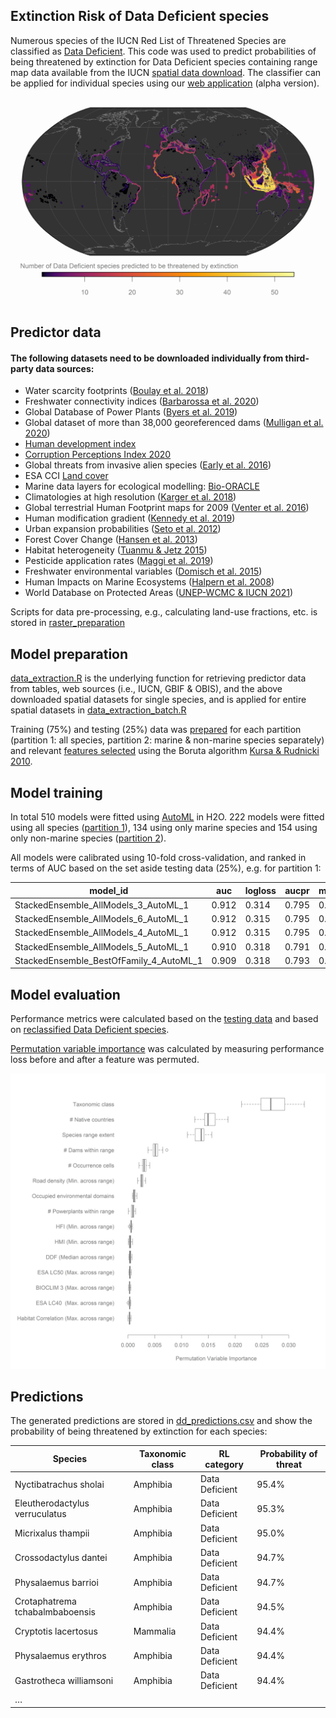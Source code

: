## Extinction Risk of Data Deficient species

Numerous species of the IUCN Red List of Threatened Species are classified as [Data Deficient](https://www.iucnredlist.org/search?permalink=2ed13c01-7e0e-4596-a100-38ed47d30a99). This code was used to predict probabilities of being threatened by extinction for Data Deficient species containing range map data available from the IUCN [spatial data download](https://www.iucnredlist.org/resources/spatial-data-download). The classifier can be applied for individual species using our [web application](https://ml-extinctionrisk.indecol.no/) (alpha version). ![Number of threatened DD species](figs/ext_data_fig4_trp.png)

## Predictor data

#### The following datasets need to be downloaded individually from third-party data sources:

-   Water scarcity footprints ([Boulay et al. 2018](https://doi.org/10.1007/s11367-017-1333-8))
-   Freshwater connectivity indices ([Barbarossa et al. 2020](https://doi.org/10.1073/pnas.1912776117))
-   Global Database of Power Plants ([Byers et al. 2019](https://datasets.wri.org/dataset/globalpowerplantdatabase))
-   Global dataset of more than 38,000 georeferenced dams ([Mulligan et al. 2020](https://doi.org/10.1038/s41597-020-0362-5))
-   [Human development index](http://hdr.undp.org/sites/default/files/2020_statistical_annex_all.xlsx)
-   [Corruption Perceptions Index 2020](https://images.transparencycdn.org/images/CPI_FULL_DATA_2021-01-27-162209.zip)
-   Global threats from invasive alien species ([Early et al. 2016](https://doi.org/10.1038/ncomms12485))
-   ESA CCI [Land cover](http://maps.elie.ucl.ac.be/CCI/viewer/download.php)
-   Marine data layers for ecological modelling: [Bio-ORACLE](https://bio-oracle.org)
-   Climatologies at high resolution ([Karger et al. 2018](https://doi.org/10.5061/dryad.kd1d4))
-   Global terrestrial Human Footprint maps for 2009 ([Venter et al. 2016](https://doi.org/10.1038/sdata.2016.67))
-   Human modification gradient ([Kennedy et al. 2019](https://doi.org/10.1111/gcb.14549))
-   Urban expansion probabilities ([Seto et al. 2012](https://doi.org/10.1073/pnas.1211658109))
-   Forest Cover Change ([Hansen et al. 2013](https://doi.org/10.1126/science.1244693))
-   Habitat heterogeneity ([Tuanmu & Jetz 2015](https://doi.org/10.1111/geb.12365))
-   Pesticide application rates ([Maggi et al. 2019](https://doi.org/10.1038/s41597-019-0169-4))
-   Freshwater environmental variables ([Domisch et al. 2015](https://doi.org/10.1038/sdata.2015.73))
-   Human Impacts on Marine Ecosystems ([Halpern et al. 2008](https://doi.org/10.1126/science.1149345))
-   World Database on Protected Areas ([UNEP-WCMC & IUCN 2021](www.protectedplanet.net))

Scripts for data pre-processing, e.g., calculating land-use fractions, etc. is stored in [raster_preparation](https://github.com/jannebor/dd_forecast/tree/main/workflow/1_Preparation/raster_preparation)

## Model preparation

[data_extraction.R](https://github.com/jannebor/dd_forecast/blob/main/workflow/1_Preparation/model_preparation/data_extraction.R) is the underlying function for retrieving predictor data from tables, web sources (i.e., IUCN, GBIF & OBIS), and the above downloaded spatial datasets for single species, and is applied for entire spatial datasets in [data_extraction_batch.R](https://github.com/jannebor/dd_forecast/blob/main/workflow/1_Preparation/model_preparation/2_data_extraction_batch.R)

Training (75%) and testing (25%) data was [prepared](https://github.com/jannebor/dd_forecast/blob/main/workflow/1_Preparation/model_preparation/3_model_prep.R) for each partition (partition 1: all species, partition 2: marine & non-marine species separately) and relevant [features selected](https://github.com/jannebor/dd_forecast/blob/main/workflow/1_Preparation/model_preparation/3.1_feature_selection.R) using the Boruta algorithm [Kursa & Rudnicki 2010](https://doi.org/10.18637/jss.v036.i11).

## Model training

In total 510 models were fitted using [AutoML](https://docs.h2o.ai/h2o/latest-stable/h2o-docs/automl.html) in H2O. 222 models were fitted using all species ([partition 1](https://github.com/jannebor/dd_forecast/blob/main/workflow/2_Training/model_partition1.R)), 134 using only marine species and 154 using only non-marine species ([partition 2](https://github.com/jannebor/dd_forecast/blob/main/workflow/2_Training/model_partition2.R)).

All models were calibrated using 10-fold cross-validation, and ranked in terms of AUC based on the set aside testing data (25%), e.g. for partition 1:

| model_id                                 | auc   | logloss | aucpr | mean_per_class_error | rmse  | mse   |
|------------------------------------------|-------|---------|-------|----------------------|-------|-------|
| StackedEnsemble_AllModels_3\_AutoML_1    | 0.912 | 0.314   | 0.795 | 0.174                | 0.311 | 0.097 |
| StackedEnsemble_AllModels_6\_AutoML_1    | 0.912 | 0.315   | 0.795 | 0.175                | 0.311 | 0.097 |
| StackedEnsemble_AllModels_4\_AutoML_1    | 0.912 | 0.315   | 0.795 | 0.175                | 0.311 | 0.097 |
| StackedEnsemble_AllModels_5\_AutoML_1    | 0.910 | 0.318   | 0.791 | 0.176                | 0.313 | 0.098 |
| StackedEnsemble_BestOfFamily_4\_AutoML_1 | 0.909 | 0.318   | 0.793 | 0.184                | 0.313 | 0.098 |

## Model evaluation

Performance metrics were calculated based on the [testing data](https://github.com/jannebor/dd_forecast/blob/main/workflow/3_Evaluation/5_model_performance.R) and based on [reclassified Data Deficient species](https://github.com/jannebor/dd_forecast/blob/main/workflow/3_Evaluation/7_dd_predictions.R).

[Permutation variable importance](https://github.com/jannebor/dd_forecast/blob/main/workflow/3_Evaluation/6_variable_importance.R) was calculated by measuring performance loss before and after a feature was permuted.

![Permutation variable importance](figs/ext_data_fig8_trp.png)

## Predictions

The generated predictions are stored in [dd_predictions.csv](https://github.com/jannebor/dd_forecast/blob/main/dd_predictions.csv) and show the probability of being threatened by extinction for each species:

| Species                         | Taxonomic class | RL category    | Probability of threat |
|---------------------------------|-----------------|----------------|-----------------------|
| Nyctibatrachus sholai           | Amphibia        | Data Deficient | 95.4%                 |
| Eleutherodactylus verruculatus  | Amphibia        | Data Deficient | 95.3%                 |
| Micrixalus thampii              | Amphibia        | Data Deficient | 95.0%                 |
| Crossodactylus dantei           | Amphibia        | Data Deficient | 94.7%                 |
| Physalaemus barrioi             | Amphibia        | Data Deficient | 94.7%                 |
| Crotaphatrema tchabalmbaboensis | Amphibia        | Data Deficient | 94.5%                 |
| Cryptotis lacertosus            | Mammalia        | Data Deficient | 94.4%                 |
| Physalaemus erythros            | Amphibia        | Data Deficient | 94.4%                 |
| Gastrotheca williamsoni         | Amphibia        | Data Deficient | 94.4%                 |
| …                               |                 |                |                       |
